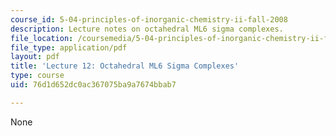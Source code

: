 ```yaml
---
course_id: 5-04-principles-of-inorganic-chemistry-ii-fall-2008
description: Lecture notes on octahedral ML6 sigma complexes.
file_location: /coursemedia/5-04-principles-of-inorganic-chemistry-ii-fall-2008/76d1d652dc0ac367075ba9a7674bbab7_Lecture_12.pdf
file_type: application/pdf
layout: pdf
title: 'Lecture 12: Octahedral ML6 Sigma Complexes'
type: course
uid: 76d1d652dc0ac367075ba9a7674bbab7

---
```

None